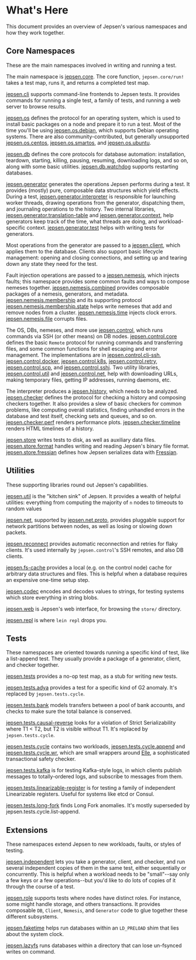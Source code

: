 # What's Here

This document provides an overview of Jepsen's various namespaces and how they
work together.

## Core Namespaces

These are the main namespaces involved in writing and running a test.

The main namespace is [jepsen.core](/jepsen/src/jepsen/core.clj). The core
function, `jepsen.core/run!` takes a test map, runs it, and returns a completed
test map.

[jepsen.cli](/jepsen/src/jepsen/cli.clj) supports command-line frontends to
Jepsen tests. It provides commands for running a single test, a family of
tests, and running a web server to browse results.

[jepsen.os](/jepsen/src/jepsen/os.clj) defines the protocol for an operating
system, which is used to install basic packages on a node and prepare it to run
a test. Most of the time you'll be using
[jepsen.os.debian](/jepsen/src/jepsen/os/debian.clj), which supports Debian
operating systems. There are also community-contributed, but generally
unsupported [jepsen.os.centos](/jepsen/src/jepsen/os/centos.clj),
[jepsen.os.smartos](/jepsen/src/jepsen/os/smartos.clj), and
[jepsen.os.ubuntu](/jepsen/src/jepsen/os/ubuntu.clj).

[jepsen.db](/jepsen/src/jepsen/db.clj) defines the core protocols for database
automation: installation, teardown, starting, killing, pausing, resuming,
downloading logs, and so on, along with some basic utilities.
[jepsen.db.watchdog](/jepsen/src/jepsen/db/watchdog.clj) supports restarting
databases.

[jepsen.generator](/jepsen/src/jepsen/generator.clj) generates the operations
Jepsen performs during a test. It provides (mostly) pure, composable data
structures which yield effects. During a test,
[jepsen.generator.interpreter](/jepsen/src/jepsen/generator/interpreter.clj) is
responsible for launching worker threads, drawing operations from the
generator, dispatching them, and journaling operations to the history. Two
internal libraries,
[jepsen.generator.translation-table](/jepsen/src/jepsen/generator/translation_table.clj)
and [jepsen.generator.context](/jepsen/src/jepsen/generator/context.clj), help
generators keep track of the time, what threads are doing, and
workload-specific context.
[jepsen.generator.test](/jepsen/src/jepsen/generator/test.clj) helps with
writing tests for generators.

Most operations from the generator are passed to a
[jepsen.client](/jepsen/src/jepsen/client.clj), which applies them to the
database. Clients also support basic lifecycle management: opening and closing
connections, and setting up and tearing down any state they need for the test.

Fault injection operations are passed to a
[jepsen.nemesis](/jepsen/src/jepsen/nemesis.clj), which injects faults; this
namespace provides some common faults and ways to compose nemeses together.
[jepsen.nemesis.combined](/jepsen/src/jepsen/nemesis/combined.clj) provides
composable packages of a nemesis, generators, and metadata.
[jepsen.nemesis.membership](/jepsen/src/jepsen/nemesis/membership.clj) and its
supporting protocol
[jepsen.nemesis.membership.state](/jepsen/src/jepsen/nemesis/membership/state.clj)
helps write nemeses that add and remove nodes from a cluster.
[jepsen.nemesis.time](/jepsen/src/jepsen/nemesis/time.clj) injects clock
errors. [jepsen.nemesis.file](/jepsen/src/jepsen/nemesis/file.clj) corrupts
files.

The OS, DBs, nemeses, and more use
[jepsen.control](/jepsen/src/jepsen/control.clj), which runs commands via SSH
(or other means) on DB nodes.
[jepsen.control.core](/jepsen/src/jepsen/control/core.clj) defines the basic
`Remote` protocol for running commands and transferring files, and some common
functions for shell escaping and error management. The implementations are in
[jepsen.control.clj-ssh](/jepsen/src/jepsen/control/clj_ssh.clj),
[jepsen.control.docker](/jepsen/src/jepsen/control/docker.clj),
[jepsen.control.k8s](/jepsen/src/jepsen.control/k8s.clj),
[jepsen.control.retry](/jepsen/src/jepsen/control/retry.clj),
[jepsen.control.scp](/jepsen/src/jepsen/control/scp.clj), and
[jepsen.control.sshj](/jepsen/src/jepsen/control/sshj.clj). Two utility
libraries, [jepsen.control.util](/jepsen/src/jepsen/control/util.clj) and
[jepsen.control.net](/jepsen/src/jepsen/control/net.clj), help with downloading
URLs, making temporary files, getting IP addresses, running daemons, etc.

The interpreter produces a
[jepsen.history](https://github.com/jepsen-io/history), which needs to be
analyzed. [jepsen.checker](/jepsen/src/jepsen/checker.clj) defines the protocol
for checking a history and composing checkers together. It also provides a slew
  of basic checkers for common problems, like computing overall statistics,
  finding unhandled errors in the database and test itself, checking sets and
  queues, and so on. [jepsen.checker.perf](/jepsen/src/jepsen/checker/perf.clj)
  renders performance plots.
  [jepsen.checker.timeline](/jepsen/src/jepsen/checker/timeline.clj) renders
  HTML timelines of a history.

[jepsen.store](/jepsen/src/jepsen/store.clj) writes tests to disk, as well as
auxiliary data files.
[jepsen.store.format](/jepsen/src/jepsen/store/format.clj) handles writing and
reading Jepsen's binary file format.
[jepsen.store.fressian](/jepsen/src/jepsen/store/fressian.clj) defines how
Jepsen serializes data with [Fressian](https://github.com/Datomic/fressian/).

## Utilities

These supporting libraries round out Jepsen's capabilities.

[jepsen.util](/jepsen/src/jepsen/util.clj) is the "kitchen sink" of Jepsen. It
provides a wealth of helpful utilities: everything from computing the majority
of `n` nodes to timeouts to random values

[jepsen.net](/jepsen/src/jepsen/net.clj), supported by
[jepsen.net.proto](/jepsen/src/jepsen/net/proto.clj), provides pluggable
support for network partitions between nodes, as well as losing or slowing down
packets.

[jepsen.reconnect](/jepsen/src/jepsen/reconnect.clj) provides automatic
reconnection and retries for flaky clients. It's used internally by
`jepsen.control`'s SSH remotes, and also DB clients.

[jepsen.fs-cache](/jepsen/src/jepsen/fs-cache.clj) provides a local (e.g. on
the control node) cache for arbitrary data structures and files. This is
helpful when a database requires an expensive one-time setup step.

[jepsen.codec](/jepsen/src/jepsen/codec.clj) encodes and decodes values to strings, for testing systems which store everything in string blobs.

[jepsen.web](/jepsen/src/jepsen/web.clj) is Jepsen's web interface, for browsing the `store/` directory.

[jepsen.repl](/jepsen/src/jepsen/repl.clj) is where `lein repl` drops you.

## Tests

These namespaces are oriented towards running a specific kind of test, like a
list-append test. They usually provide a package of a generator, client, and
checker together.

[jepsen.tests](/jepsen/src/jepsen/tests.clj) provides a no-op test map, as a
stub for writing new tests.

[jepsen.tests.adya](/jepsen/src/jepsen/tests/adya.clj) provides a test for a
specific kind of G2 anomaly. It's replaced by `jepsen.tests.cycle`.

[jepsen.tests.bank](/jepsen/src/jepsen/tests/bank.clj) models transfers between
a pool of bank accounts, and checks to make sure the total balance is
conserved.

[jepsen.tests.causal-reverse](/jepsen/src/jepsen/tests/causal_reverse.clj)
looks for a violation of Strict Serializability where T1 < T2, but T2 is
visible without T1. It's replaced by `jepsen.tests.cycle`.

[jepsen.tests.cycle](/jepsen/src/jepsen/tests/cycle.clj) contains two workloads, [jepsen.tests.cycle.append](/jepsen/src/jepsen/tests/cycle/append.clj) and [jepsen.tests.cycle.wr](/jepsen/src/jepsen/tests/cycle/wr.clj), which are small wrappers around [Elle](https://github.com/jepsen-io/elle), a sophisticated transactional safety checker.

[jepsen.tests.kafka](/jepsen/src/jepsen/tests/kafka.clj) is for testing
Kafka-style logs, in which clients publish messages to totally-ordered logs,
and subscribe to messages from them.

[jepsen.tests.linearizable-register](/jepsen/src/jepsen/tests/linearizable_register.clj)
is for testing a family of independent Linearizable registers. Useful for
systems like etcd or Consul.

[jepsen.tests.long-fork](/jepsen/src/jepsen/tests/long_fork.clj) finds Long
Fork anomalies. It's mostly superseded by jepsen.tests.cycle.list-append.

## Extensions

These namespaces extend Jepsen to new workloads, faults, or styles of testing.

[jepsen.independent](/jepsen/src/jepsen/independent.clj) lets you take a
generator, client, and checker, and run several independent copies of them in
the same test, either sequentially or concurrently. This is helpful when a
workload needs to be "small"--say only a few keys or a few operations--but
you'd like to do lots of copies of it through the course of a test.

[jepsen.role](/jepsen/src/jepsen/role.clj) supports tests where nodes have
distinct roles. For instance, some might handle storage, and others
transactions. It provides composable `DB`, `Client`, `Nemesis`, and `Generator`
code to glue together these different subsystems.

[jepsen.faketime](/jepsen/src/jepsen/faketime.clj) helps run databases within
an `LD_PRELOAD` shim that lies about the system clock.

[jepsen.lazyfs](/jepsen/src/jepsen/lazyfs.clj) runs databases within a
directory that can lose un-fsynced writes on command.

